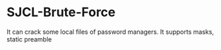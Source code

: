 # SJCL-Brute-Force

It can crack some  local files of password managers. It supports masks, static preamble
